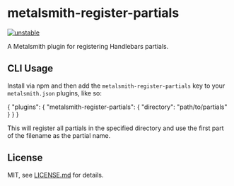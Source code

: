 # metalsmith-register-partials

[![unstable](http://badges.github.io/stability-badges/dist/unstable.svg)](http://github.com/badges/stability-badges)

A Metalsmith plugin for registering Handlebars partials.

## CLI Usage

Install via npm and then add the `metalsmith-register-partials` key to your `metalsmith.json` plugins, like so:

{
  "plugins": {
    "metalsmith-register-partials": {
      "directory": "path/to/partials"
    }
  }
}

This will register all partials in the specified directory and use the first part of the filename as the partial name.

## License

MIT, see [LICENSE.md](http://github.com/linclark/metalsmith-register-partials/blob/master/LICENSE.md) for details.
